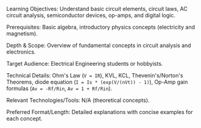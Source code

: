 Learning Objectives: Understand basic circuit elements, circuit laws, AC circuit analysis, semiconductor devices, op-amps, and digital logic.

Prerequisites: Basic algebra, introductory physics concepts (electricity and magnetism).

Depth & Scope: Overview of fundamental concepts in circuit analysis and electronics.

Target Audience: Electrical Engineering students or hobbyists.

Technical Details: Ohm's Law (`V = IR`), KVL, KCL, Thevenin's/Norton's Theorems, diode equation (`I = Is * (exp(V/(nVt)) - 1)`), Op-Amp gain formulas (`Av = -Rf/Rin`, `Av = 1 + Rf/Rin`).

Relevant Technologies/Tools: N/A (theoretical concepts).

Preferred Format/Length: Detailed explanations with concise examples for each concept.
